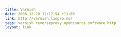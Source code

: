 ```yaml
---
title: Varnish
date: 2006-12-20 12:17:54 +11:00
link: http://varnish.linpro.no/
tags: varnish reverseproxy opensource software http
layout: link
---
```

